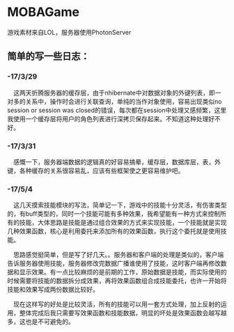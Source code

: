 # MOBAGame
游戏素材来自LOL，服务器使用PhotonServer


## 简单的写一些日志：

### -17/3/29 
　这两天折腾服务器的缓存层，由于nhibernate中对数据对象的外键列表，即一对多的关系中，操作时会进行关联查询，单纯的当作对象使用，容易出现类似no session or session was closed的错误，每次都在session中处理又感频繁，这里我使用一个缓存层将用户的角色列表进行深拷贝保存起来。不知道这种处理好不好。
### -17/3/31
　感慨一下，服务器端数据的逻辑真的好容易搞晕，缓存层，数据库层，表，外键，各种缓存的关系很容易乱，应该有些框架使之更容易维护吧。
### -17/5/4
　这几天摸索技能模块的写法，简单记一下，游戏中的技能十分灵活，有伤害类型的，有buff类型的，同时一个技能可能有多种效果，我希望能有一种方式来控制所有的技能，大体思路是技能是通过组合效果的方式来实现技能，一个技能就是实现几种效果函数，核心是利用委托来添加所有的效果函数，执行这个委托就是使用技能。
 
　思路感觉挺简单，但是写了好几天。。服务器和客户端的处理是类似的，客户端告诉服务器使用技能，服务器修改完数据广播谁使用了技能，这时客户端再修改数据和显示效果。有一点比较麻烦的是前期的工作，原始数据是技能，而实际使用的时候需要将技能的数据拆分成效果，再将效果函数组合成技能委托，也许一开始将技能和效果写成两份数据比较好。
 
　现在这样写的好处是比较灵活，所有的技能可以用一套方式处理，加上反射的运用，整体完成后我只需要写效果函数和技能数据，明显的坏处是效果函数会越写越多，这也是不可避免的。
